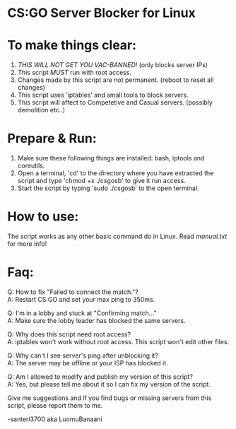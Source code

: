 # CS:GO Server Blocker for Linux

# To make things clear:

1. *THIS WILL NOT GET YOU VAC-BANNED!* (only blocks server IPs)
2. This script *MUST* run with root access.
3. Changes made by this script are not permanent. (reboot to reset all changes)
4. This script uses 'iptables' and small tools to block servers.
5. This script will affect to Competetive and Casual servers. (possibly demolition etc..)

# Prepare & Run:

1. Make sure these following things are installed: bash, iptools and coreutils.
2. Open a terminal, 'cd' to the directory where you have extracted the script 
and type 'chmod +x ./csgosb' to give it run access.
3. Start the script by typing 'sudo ./csgosb' to the open terminal.

# How to use:

The script works as any other basic command do in Linux.
Read _manual.txt_ for more info!

# Faq:

Q: How to fix "Failed to connect the match."?<br>
A: Restart CS:GO and set your max ping to 350ms.

Q: I'm in a lobby and stuck at "Confirming match..."<br>
A: Make sure the lobby leader has blocked the same servers.

Q: Why does this script need root access?<br>
A: iptables won't work without root access. This script won't edit other files.

Q: Why can't I see server's ping after unblocking it?<br>
A: The server may be offline or your ISP has blocked it.

Q: Am I allowed to modify and publish my version of this script?<br>
A: Yes, but please tell me about it so I can fix my version of the script.

Give me suggestions and if you find bugs or missing servers from this script, please report them to me.

-santeri3700 aka LuomuBanaani
